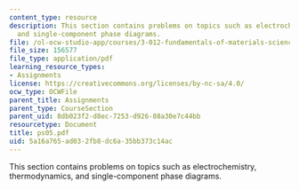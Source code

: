 ```yaml
---
content_type: resource
description: This section contains problems on topics such as electrochemistry, thermodynamics,
  and single-component phase diagrams.
file: /ol-ocw-studio-app/courses/3-012-fundamentals-of-materials-science-fall-2005/5a16a765ad032fb8dc6a35bb373c14ac_ps05.pdf
file_size: 156577
file_type: application/pdf
learning_resource_types:
- Assignments
license: https://creativecommons.org/licenses/by-nc-sa/4.0/
ocw_type: OCWFile
parent_title: Assignments
parent_type: CourseSection
parent_uid: 8db023f2-d8ec-7253-d926-88a30e7c44bb
resourcetype: Document
title: ps05.pdf
uid: 5a16a765-ad03-2fb8-dc6a-35bb373c14ac
---
```

This section contains problems on topics such as electrochemistry, thermodynamics, and single-component phase diagrams.